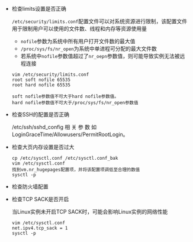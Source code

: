 - 检查limits设置是否正确

  `/etc/security/limits.conf`配置文件可以对系统资源进行限制，该配置文件用于限制用户可以使用的文件数、线程和内存等资源使用量

  - `nofile`参数为系统中所有用户打开文件数的最大值
  - `/proc/sys/fs/nr_open`为系统中单进程可分配的最大文件数
  - 若系统中`nofile`参数值超过了`nr_oepn`参数值，则可能导致实例无法被远程连接

  ```
  vim /etc/security/limits.conf
  root soft nofile 65535
  root hard nofile 65535
  
  soft nofile参数值不可大于hard nofile参数值。
  hard nofile参数值不可大于/proc/sys/fs/nr_open参数值
  ```

- 检查SSH的配置是否正确

  /etc/ssh/sshd_config 相 关 参 数 如 LoginGraceTime/Allowusers/PermitRootLogin。  

- 检查大页内存设置是否过大

  ```
  cp /etc/sysctl.conf /etc/sysctl.conf_bak
  vim /etc/sysctl.conf
  找到vm.nr_hugepages配置项，并将该配置项调低至合理的数值
  sysctl -p
  ```

- 检查防火墙配置

- 检查TCP SACK是否开启

  当Linux实例未开启TCP SACK时，可能会影响Linux实例的网络性能

  ```
  vim /etc/sysctl.conf
  net.ipv4.tcp_sack = 1
  sysctl -p
  ```


